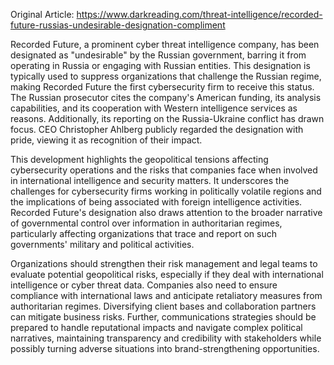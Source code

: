 Original Article: https://www.darkreading.com/threat-intelligence/recorded-future-russias-undesirable-designation-compliment

Recorded Future, a prominent cyber threat intelligence company, has been designated as "undesirable" by the Russian government, barring it from operating in Russia or engaging with Russian entities. This designation is typically used to suppress organizations that challenge the Russian regime, making Recorded Future the first cybersecurity firm to receive this status. The Russian prosecutor cites the company's American funding, its analysis capabilities, and its cooperation with Western intelligence services as reasons. Additionally, its reporting on the Russia-Ukraine conflict has drawn focus. CEO Christopher Ahlberg publicly regarded the designation with pride, viewing it as recognition of their impact.

This development highlights the geopolitical tensions affecting cybersecurity operations and the risks that companies face when involved in international intelligence and security matters. It underscores the challenges for cybersecurity firms working in politically volatile regions and the implications of being associated with foreign intelligence activities. Recorded Future's designation also draws attention to the broader narrative of governmental control over information in authoritarian regimes, particularly affecting organizations that trace and report on such governments' military and political activities.

Organizations should strengthen their risk management and legal teams to evaluate potential geopolitical risks, especially if they deal with international intelligence or cyber threat data. Companies also need to ensure compliance with international laws and anticipate retaliatory measures from authoritarian regimes. Diversifying client bases and collaboration partners can mitigate business risks. Further, communications strategies should be prepared to handle reputational impacts and navigate complex political narratives, maintaining transparency and credibility with stakeholders while possibly turning adverse situations into brand-strengthening opportunities.